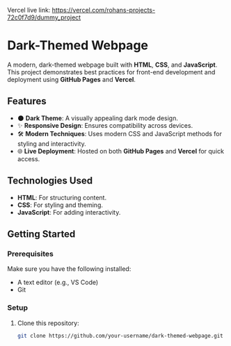 Vercel live link: https://vercel.com/rohans-projects-72c0f7d9/dummy_project 

# Dark-Themed Webpage  

A modern, dark-themed webpage built with **HTML**, **CSS**, and **JavaScript**. This project demonstrates best practices for front-end development and deployment using **GitHub Pages** and **Vercel**.  

## Features  
- 🌑 **Dark Theme**: A visually appealing dark mode design.  
- ✨ **Responsive Design**: Ensures compatibility across devices.  
- 🛠️ **Modern Techniques**: Uses modern CSS and JavaScript methods for styling and interactivity.  
- 🌐 **Live Deployment**: Hosted on both **GitHub Pages** and **Vercel** for quick access.  

## Technologies Used  
- **HTML**: For structuring content.  
- **CSS**: For styling and theming.  
- **JavaScript**: For adding interactivity.  

## Getting Started  

### Prerequisites  
Make sure you have the following installed:  
- A text editor (e.g., VS Code)  
- Git  

### Setup  
1. Clone this repository:  
   ```bash  
   git clone https://github.com/your-username/dark-themed-webpage.git  
